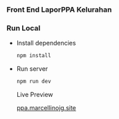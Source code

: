 ### Front End LaporPPA Kelurahan
 
 ### Run Local

* Install dependencies
  ```sh
  npm install
  ```
* Run server
  ```sh
  npm run dev
  ```

  Live Preview

  [ppa.marcellinojg.site](https://ppa.marcellinojg.site)

